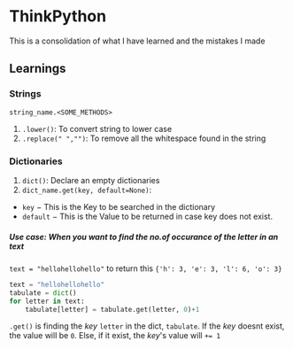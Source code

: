 # ThinkPython

This is a consolidation of what I have learned and the mistakes I made

## Learnings

### Strings

`string_name.<SOME_METHODS>`

1.  `.lower()`: To convert string to lower case
2.  `.replace(" ","")`: To remove all the whitespace found in the string

### Dictionaries

1.  `dict()`: Declare an empty dictionaries
2.  `dict_name.get(key, default=None)`:

- `key` − This is the Key to be searched in the dictionary
- `default` − This is the Value to be returned in case key does not exist.

##### Use case: When you want to find the no.of occurance of the letter in an text

`text = "hellohellohello"` to return this `{'h': 3, 'e': 3, 'l': 6, 'o': 3}`

```python
text = "hellohellohello"
tabulate = dict()
for letter in text:
    tabulate[letter] = tabulate.get(letter, 0)+1  
```

`.get()` is finding the _key_ `letter` in the dict, `tabulate`. If the _key_ doesnt exist, the value will be `0`. Else, if it exist, the _key_'s value will `+= 1`
